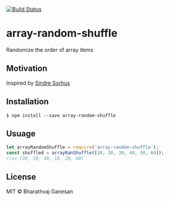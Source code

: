   
[![Build Status](https://travis-ci.org/bharathvaj1995/array-random-shuffle.svg?branch=master)](https://travis-ci.org/bharathvaj1995/array-random-shuffle)
 
# array-random-shuffle     

Randomize the order of array items

## Motivation

Inspired by [Sindre Sorhus](https://sindresorhus.com)

## Installation
```
$ npm install --save array-random-shuffle
```
## Usuage
```javascript
let arrayRandomShuffle = require('array-random-shuffle');
const shuffled = arrayRanShuffle([10, 20, 30, 40, 50, 60]);
//=> [30, 50, 40, 10, 20, 60]
```

## License

MIT © Bharathvaj Ganesan
